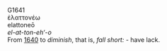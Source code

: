 G1641  
ἐλαττονέω  
elattoneō  
*el-at-ton-eh‘-o*  
From [1640](g1640) to *diminish*, that is, *fall* *short:* - have
lack.  
